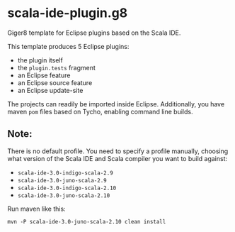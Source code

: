 scala-ide-plugin.g8
===================

Giger8 template for Eclipse plugins based on the Scala IDE.

This template produces 5 Eclipse plugins:

* the plugin itself
* the `plugin.tests` fragment
* an Eclipse feature
* an Eclipse source feature
* an Eclipse update-site

The projects can readily be imported inside Eclipse. Additionally, you have maven `pom` files
based on Tycho, enabling command line builds.

## Note:

There is no default profile. You need to specify a profile manually, choosing what version
of the Scala IDE and Scala compiler you want to build against:

* `scala-ide-3.0-indigo-scala-2.9`
* `scala-ide-3.0-juno-scala-2.9`
* `scala-ide-3.0-indigo-scala-2.10`
* `scala-ide-3.0-juno-scala-2.10`

Run maven like this:

    mvn -P scala-ide-3.0-juno-scala-2.10 clean install
